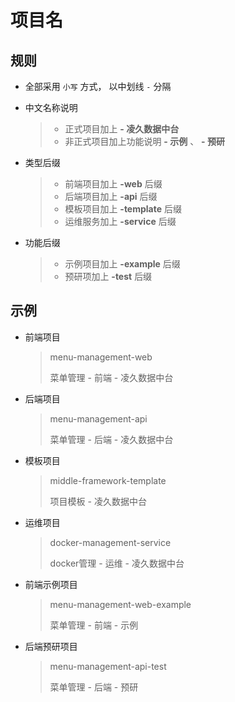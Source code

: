 



# 项目名



## 规则

- 全部采用 `小写` 方式， 以中划线 `-` 分隔

- 中文名称说明

  > - 正式项目加上 **- 凌久数据中台** 
  > - 非正式项目加上功能说明 **- 示例**   、 **- 预研**

- 类型后缀

  > - 前端项目加上 **-web** 后缀
  > - 后端项目加上 **-api** 后缀
  > - 模板项目加上 **-template** 后缀
  > - 运维服务加上 **-service** 后缀

- 功能后缀

  > - 示例项目加上 **-example** 后缀
  > - 预研项加上 **-test** 后缀



##  示例

- 前端项目

  > menu-management-web
  >
  > 菜单管理 - 前端 - 凌久数据中台

- 后端项目

  > menu-management-api
  >
  > 菜单管理 - 后端 - 凌久数据中台

- 模板项目

  > middle-framework-template 
  >
  > 项目模板 - 凌久数据中台

- 运维项目

  > docker-management-service
  >
  > docker管理 - 运维 - 凌久数据中台

- 前端示例项目

  > menu-management-web-example
  >
  > 菜单管理 - 前端 - 示例

- 后端预研项目

  > menu-management-api-test
  >
  > 菜单管理 - 后端 - 预研

